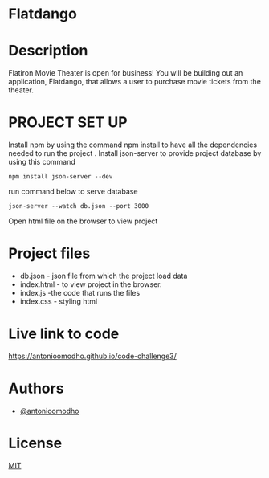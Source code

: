 # Flatdango

# Description
Flatiron Movie Theater is open for business! You will be building out an application, Flatdango, that allows a user to purchase movie tickets from the theater.

# PROJECT SET UP
Install npm by using the command npm install to have all the dependencies needed to run the project .
Install json-server to provide project database by using this command

```shell 
npm install json-server --dev
```
run command below to serve database
```shell
json-server --watch db.json --port 3000
```
Open html file on the browser to view project

# Project files

- db.json - json file from which the project load data
- index.html -  to view project in the browser.
- index.js -the code that runs the files
- index.css - styling html
# Live link to code

https://antonioomodho.github.io/code-challenge3/

# Authors

- [@antonioomodho](https://www.github.com/antonioomodho)

# License

[MIT](https://choosealicense.com/licenses/mit/)
